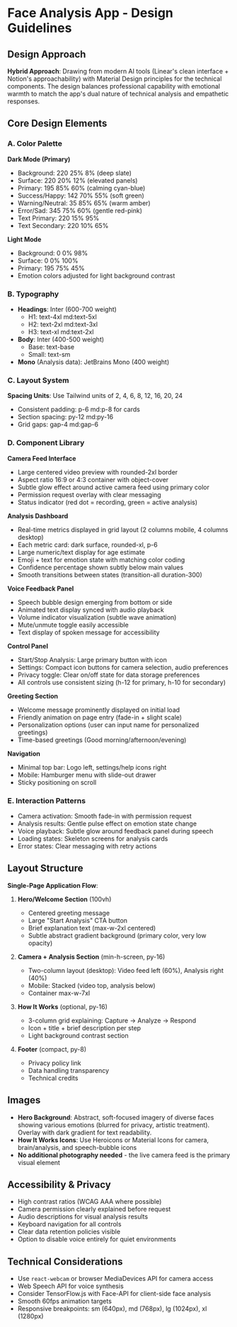 # Face Analysis App - Design Guidelines

## Design Approach
**Hybrid Approach**: Drawing from modern AI tools (Linear's clean interface + Notion's approachability) with Material Design principles for the technical components. The design balances professional capability with emotional warmth to match the app's dual nature of technical analysis and empathetic responses.

## Core Design Elements

### A. Color Palette

**Dark Mode (Primary)**
- Background: 220 25% 8% (deep slate)
- Surface: 220 20% 12% (elevated panels)
- Primary: 195 85% 60% (calming cyan-blue)
- Success/Happy: 142 70% 55% (soft green)
- Warning/Neutral: 35 85% 65% (warm amber)
- Error/Sad: 345 75% 60% (gentle red-pink)
- Text Primary: 220 15% 95%
- Text Secondary: 220 10% 65%

**Light Mode**
- Background: 0 0% 98%
- Surface: 0 0% 100%
- Primary: 195 75% 45%
- Emotion colors adjusted for light background contrast

### B. Typography
- **Headings**: Inter (600-700 weight)
  - H1: text-4xl md:text-5xl
  - H2: text-2xl md:text-3xl
  - H3: text-xl md:text-2xl
- **Body**: Inter (400-500 weight)
  - Base: text-base
  - Small: text-sm
- **Mono** (Analysis data): JetBrains Mono (400 weight)

### C. Layout System
**Spacing Units**: Use Tailwind units of 2, 4, 6, 8, 12, 16, 20, 24
- Consistent padding: p-6 md:p-8 for cards
- Section spacing: py-12 md:py-16
- Grid gaps: gap-4 md:gap-6

### D. Component Library

**Camera Feed Interface**
- Large centered video preview with rounded-2xl border
- Aspect ratio 16:9 or 4:3 container with object-cover
- Subtle glow effect around active camera feed using primary color
- Permission request overlay with clear messaging
- Status indicator (red dot = recording, green = active analysis)

**Analysis Dashboard**
- Real-time metrics displayed in grid layout (2 columns mobile, 4 columns desktop)
- Each metric card: dark surface, rounded-xl, p-6
- Large numeric/text display for age estimate
- Emoji + text for emotion state with matching color coding
- Confidence percentage shown subtly below main values
- Smooth transitions between states (transition-all duration-300)

**Voice Feedback Panel**
- Speech bubble design emerging from bottom or side
- Animated text display synced with audio playback
- Volume indicator visualization (subtle wave animation)
- Mute/unmute toggle easily accessible
- Text display of spoken message for accessibility

**Control Panel**
- Start/Stop Analysis: Large primary button with icon
- Settings: Compact icon buttons for camera selection, audio preferences
- Privacy toggle: Clear on/off state for data storage preferences
- All controls use consistent sizing (h-12 for primary, h-10 for secondary)

**Greeting Section** 
- Welcome message prominently displayed on initial load
- Friendly animation on page entry (fade-in + slight scale)
- Personalization options (user can input name for personalized greetings)
- Time-based greetings (Good morning/afternoon/evening)

**Navigation**
- Minimal top bar: Logo left, settings/help icons right
- Mobile: Hamburger menu with slide-out drawer
- Sticky positioning on scroll

### E. Interaction Patterns
- Camera activation: Smooth fade-in with permission request
- Analysis results: Gentle pulse effect on emotion state change
- Voice playback: Subtle glow around feedback panel during speech
- Loading states: Skeleton screens for analysis cards
- Error states: Clear messaging with retry actions

## Layout Structure

**Single-Page Application Flow**:
1. **Hero/Welcome Section** (100vh)
   - Centered greeting message
   - Large "Start Analysis" CTA button
   - Brief explanation text (max-w-2xl centered)
   - Subtle abstract gradient background (primary color, very low opacity)

2. **Camera + Analysis Section** (min-h-screen, py-16)
   - Two-column layout (desktop): Video feed left (60%), Analysis right (40%)
   - Mobile: Stacked (video top, analysis below)
   - Container max-w-7xl

3. **How It Works** (optional, py-16)
   - 3-column grid explaining: Capture → Analyze → Respond
   - Icon + title + brief description per step
   - Light background contrast section

4. **Footer** (compact, py-8)
   - Privacy policy link
   - Data handling transparency
   - Technical credits

## Images
- **Hero Background**: Abstract, soft-focused imagery of diverse faces showing various emotions (blurred for privacy, artistic treatment). Overlay with dark gradient for text readability.
- **How It Works Icons**: Use Heroicons or Material Icons for camera, brain/analysis, and speech-bubble icons
- **No additional photography needed** - the live camera feed is the primary visual element

## Accessibility & Privacy
- High contrast ratios (WCAG AAA where possible)
- Camera permission clearly explained before request
- Audio descriptions for visual analysis results
- Keyboard navigation for all controls
- Clear data retention policies visible
- Option to disable voice entirely for quiet environments

## Technical Considerations
- Use `react-webcam` or browser MediaDevices API for camera access
- Web Speech API for voice synthesis
- Consider TensorFlow.js with Face-API for client-side face analysis
- Smooth 60fps animation targets
- Responsive breakpoints: sm (640px), md (768px), lg (1024px), xl (1280px)